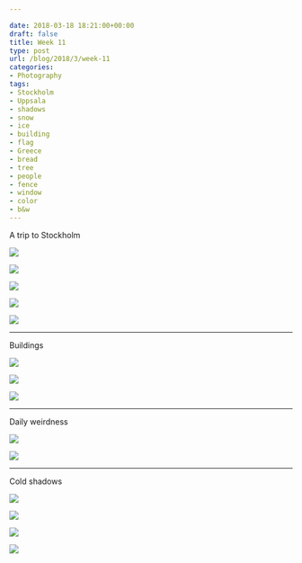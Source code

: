 ```yaml
---

date: 2018-03-18 18:21:00+00:00
draft: false
title: Week 11
type: post
url: /blog/2018/3/week-11
categories:
- Photography
tags:
- Stockholm
- Uppsala
- shadows
- snow
- ice
- building
- flag
- Greece
- bread
- tree
- people
- fence
- window
- color
- b&w
---
```


A trip to Stockholm



  
![](/images/2018-03-18-20183week-11/IMG_4797.jpg)

  

  
![](/images/2018-03-18-20183week-11/IMG_4801.jpg)

  

  
![](/images/2018-03-18-20183week-11/IMG_4802.jpg)

  

  
![](/images/2018-03-18-20183week-11/IMG_4800.jpg)

  

  
![](/images/2018-03-18-20183week-11/IMG_4795.jpg)

  



* * *

Buildings



  
![](/images/2018-03-18-20183week-11/IMG_4794.jpg)

  

  
![](/images/2018-03-18-20183week-11/IMG_4865.jpg)

  

  
![](/images/2018-03-18-20183week-11/IMG_4808.jpg)

  



* * *

Daily weirdness



  
![](/images/2018-03-18-20183week-11/IMG_4866.jpg)

  

  
![](/images/2018-03-18-20183week-11/IMG_4892.jpg)

  



* * *

Cold shadows



  
![](/images/2018-03-18-20183week-11/IMG_4859.jpg)

  

  
![](/images/2018-03-18-20183week-11/IMG_4862.jpg)

  

  
![](/images/2018-03-18-20183week-11/IMG_4861.jpg)

  

  
![](/images/2018-03-18-20183week-11/IMG_4889.jpg)

  


